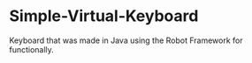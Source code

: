 # Simple-Virtual-Keyboard
Keyboard that was made in Java using the Robot Framework for functionally. 
